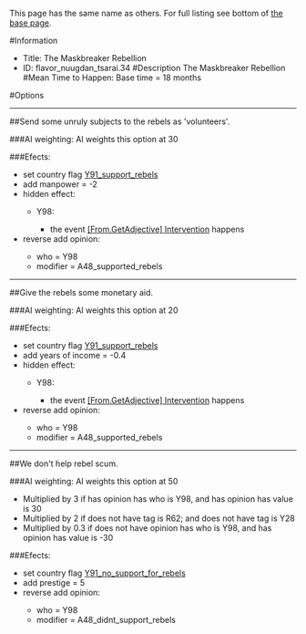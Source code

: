 This page has the same name as others. For full listing see bottom of [the base page](the_maskbreaker_rebellion.md).

#Information
 - Title: The Maskbreaker Rebellion
 - ID: flavor_nuugdan_tsarai.34
#Description
The Maskbreaker Rebellion
#Mean Time to Happen:
Base time = 18 months

#Options

___
##Send some unruly subjects to the rebels as 'volunteers'.

###AI weighting:
AI weights this option at 30


###Efects:<ul><li>set country flag [Y91_support_rebels](../flags/y91_support_rebels.md)</li><li>add manpower = -2</li><li>hidden effect:</li><ul><li>Y98:</li><ul><li>the event [[From.GetAdjective] Intervention](../events/from_getadjective_intervention.md) happens</li></ul></ul><li>reverse add opinion:</li><ul><li>who = Y98</li><li>modifier = A48_supported_rebels</li></ul></ul>

___
##Give the rebels some monetary aid.

###AI weighting:
AI weights this option at 20


###Efects:<ul><li>set country flag [Y91_support_rebels](../flags/y91_support_rebels.md)</li><li>add years of income = -0.4</li><li>hidden effect:</li><ul><li>Y98:</li><ul><li>the event [[From.GetAdjective] Intervention](../events/from_getadjective_intervention.md) happens</li></ul></ul><li>reverse add opinion:</li><ul><li>who = Y98</li><li>modifier = A48_supported_rebels</li></ul></ul>

___
##We don't help rebel scum.

###AI weighting:
AI weights this option at 50
 - Multiplied by 3 if has opinion has who is Y98, and has opinion has value is 30
 - Multiplied by 2 if does not have tag is R62; and does not have tag is Y28
 - Multiplied by 0.3 if does not have opinion has who is Y98, and has opinion has value is -30


###Efects:<ul><li>set country flag [Y91_no_support_for_rebels](../flags/y91_no_support_for_rebels.md)</li><li>add prestige = 5</li><li>reverse add opinion:</li><ul><li>who = Y98</li><li>modifier = A48_didnt_support_rebels</li></ul></ul>
